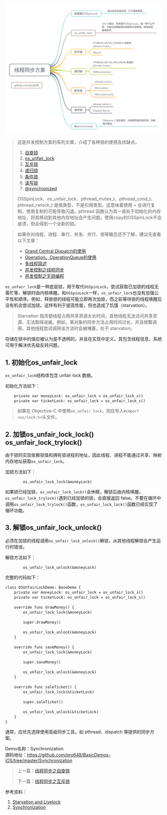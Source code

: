 ![mind](images/LockMind.png)

> 这是并发控制方案的系列文章，介绍了各种锁的使用及优缺点。
>
> 1. [自旋锁](https://github.com/pro648/tips/blob/master/sources/%E7%BA%BF%E7%A8%8B%E5%90%8C%E6%AD%A5%E4%B9%8B%E8%87%AA%E6%97%8B%E9%94%81.md)
> 2. [os_unfair_lock](https://github.com/pro648/tips/blob/master/sources/%E7%BA%BF%E7%A8%8B%E5%90%8C%E6%AD%A5%E4%B9%8Bos_unfair_lock.md)
> 3. [互斥锁](https://github.com/pro648/tips/blob/master/sources/%E7%BA%BF%E7%A8%8B%E5%90%8C%E6%AD%A5%E4%B9%8B%E4%BA%92%E6%96%A5%E9%94%81.md)
> 4. [递归锁](https://github.com/pro648/tips/blob/master/sources/%E7%BA%BF%E7%A8%8B%E5%90%8C%E6%AD%A5%E4%B9%8B%E9%80%92%E5%BD%92%E9%94%81.md)
> 5. [条件锁](https://github.com/pro648/tips/blob/master/sources/%E7%BA%BF%E7%A8%8B%E5%90%8C%E6%AD%A5%E4%B9%8B%E6%9D%A1%E4%BB%B6%E9%94%81.md)
> 6. [读写锁](https://github.com/pro648/tips/blob/master/sources/%E7%BA%BF%E7%A8%8B%E5%90%8C%E6%AD%A5%E4%B9%8B%E8%AF%BB%E5%86%99%E9%94%81.md)
> 7. [@synchronized](https://github.com/pro648/tips/blob/master/sources/%E7%BA%BF%E7%A8%8B%E5%90%8C%E6%AD%A5%E4%B9%8B@synchronized.md)
>
> OSSpinLock、os_unfair_lock、pthread_mutex_t、pthread_cond_t、pthread_rwlock_t 是值类型，不是引用类型。这意味着使用 = 会进行复制，使用复制的可能导致闪退。pthread 函数认为其一直处于初始化的内存地址，将其移动到其他内存地址会产生问题。使用copy的OSSpinLock不会崩溃，但会得到一个全新的锁。

> 如果你对线程、进程、串行、并发、并行、锁等概念还不了解，建议先查看以下文章：
>
> - [Grand Central Dispatch的使用](https://github.com/pro648/tips/blob/master/sources/Grand%20Central%20Dispatch%E7%9A%84%E4%BD%BF%E7%94%A8.md)
> - [Operation、OperationQueue的使用](https://github.com/pro648/tips/blob/master/sources/Operation%E3%80%81OperationQueue%E7%9A%84%E4%BD%BF%E7%94%A8.md)
> - [多线程简述](https://github.com/pro648/tips/blob/master/sources/%E5%A4%9A%E7%BA%BF%E7%A8%8B%E7%AE%80%E8%BF%B0.md)
> - [并发控制之线程同步](https://github.com/pro648/tips/blob/master/sources/%E5%B9%B6%E5%8F%91%E6%8E%A7%E5%88%B6%E4%B9%8B%E7%BA%BF%E7%A8%8B%E5%90%8C%E6%AD%A5.md)
> - [并发控制之无锁编程](https://github.com/pro648/tips/blob/master/sources/%E5%B9%B6%E5%8F%91%E6%8E%A7%E5%88%B6%E4%B9%8B%E6%97%A0%E9%94%81%E7%BC%96%E7%A8%8B.md)

`os_unfair_lock`是一种底层锁，用于取代`OSSpinLock`，尝试获取已加锁的线程无需忙等，解锁时由内核唤醒。和`OSSpinLock`一样，`os_unfair_lock`也没有加强公平性和顺序。例如，释放锁的线程可能立即再次加锁，而之前等待锁的线程唤醒后没有机会尝试加锁。这样有利于提高性能，但也造成了饥饿（starvation）。

> Starvation 指贪婪线程占用共享资源太长时间，其他线程无法访问共享资源、无法取得进展。例如，某对象的同步方法占用时间过长，并且频繁调用，其他线程尝试调用该方法时会被堵塞，处于 starvation。

存储在锁中的值应被认为是不透明的，并且在实现中定义。其包含线程信息，系统可用于解决优先级反转问题。

## 1. 初始化os_unfair_lock

`os_unfair_lock`结构体包含 unfair lock 数据。

初始化方法如下：

```
    private var moneyLock: os_unfair_lock = os_unfair_lock_s()
    private var ticketLock: os_unfair_lock = os_unfair_lock_s()
```

> 如果在 Objective-C 中使用`os_unfair_lock`，则应导入`#import <os/lock.h>`头文件。

## 2. 加锁os_unfair_lock_lock() os_unfair_lock_trylock()

由于锁的实现依赖锁值和拥有锁进程的地址，因此线程、进程不能通过共享、映射内存地址获取`os_unfair_lock`。

加锁方法如下：

```
        os_unfair_lock_lock(&moneyLock)
```

如果锁已经加锁，`os_unfair_lock_lock()`会休眠，解锁后由内核唤醒。`os_unfair_lock_trylock()`遇到已经加锁的锁，会直接返回 false。不要在循环中调用`os_unfair_lock_trylock()`函数，`os_unfair_lock_lock()`函数已经实现了循环功能。

## 3. 解锁os_unfair_lock_unlock()

必须在加锁的线程调用`os_unfair_lock_unlock()`解锁，从其他线程解锁会产生运行时错误。

解锁方法如下：

```
        os_unfair_lock_unlock(&moneyLock)
```

完整的代码如下：

```
class OSUnfairLockDemo: BaseDemo {
    private var moneyLock: os_unfair_lock = os_unfair_lock_s()
    private var ticketLock: os_unfair_lock = os_unfair_lock_s()
    
    override func drawMoney() {
        os_unfair_lock_lock(&moneyLock)
        
        super.drawMoney()
        
        os_unfair_lock_unlock(&moneyLock)
    }
    
    override func saveMoney() {
        os_unfair_lock_lock(&moneyLock)
        
        super.saveMoney()
        
        os_unfair_lock_unlock(&moneyLock)
    }
    
    override func saleTicket() {
        os_unfair_lock_lock(&ticketLock)
        
        super.saleTicket()
        
        os_unfair_lock_unlock(&ticketLock)
    }
}
```

通常，应优先选择使用高级同步工具。如 pthread、dispatch 等提供的同步方案。

Demo名称：Synchronization  
源码地址：<https://github.com/pro648/BasicDemos-iOS/tree/master/Synchronization>

> 上一篇：[线程同步之自旋锁](https://github.com/pro648/tips/blob/master/sources/%E7%BA%BF%E7%A8%8B%E5%90%8C%E6%AD%A5%E4%B9%8B%E8%87%AA%E6%97%8B%E9%94%81.md)
>
> 下一篇：[线程同步之互斥锁](https://github.com/pro648/tips/blob/master/sources/%E7%BA%BF%E7%A8%8B%E5%90%8C%E6%AD%A5%E4%B9%8B%E4%BA%92%E6%96%A5%E9%94%81.md)

参考资料：

1. [Starvation and Livelock](https://docs.oracle.com/javase/tutorial/essential/concurrency/starvelive.html)
2. [Synchronization](https://developer.apple.com/documentation/os/synchronization?language=objc)

